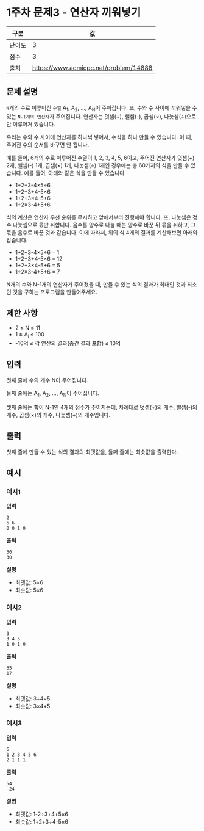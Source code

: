 # 1주차 문제3 - 연산자 끼워넣기

|구분|값|
|---|---|
|난이도|3|
|점수|3|
|출처|https://www.acmicpc.net/problem/14888|

## 문제 설명
`N`개의 수로 이루어진 `수열` A<sub>1</sub>, A<sub>2</sub>, ..., A<sub>N</sub>이 주어집니다. 또, 수와 수 사이에 끼워넣을 수 있는 `N-1개의 연산자`가 주어집니다. 연산자는 덧셈(+), 뺄셈(-), 곱셈(×), 나눗셈(÷)으로만 이루어져 있습니다.

우리는 수와 수 사이에 연산자를 하나씩 넣어서, 수식을 하나 만들 수 있습니다. 이 때, 주어진 수의 순서를 바꾸면 안 됩니다.

예를 들어, 6개의 수로 이루어진 수열이 1, 2, 3, 4, 5, 6이고, 주어진 연산자가 덧셈(+) 2개, 뺄셈(-) 1개, 곱셈(×) 1개, 나눗셈(÷) 1개인 경우에는 총 60가지의 식을 만들 수 있습니다. 예를 들어, 아래와 같은 식을 만들 수 있습니다.

- 1+2+3-4×5÷6
- 1÷2+3+4-5×6
- 1+2÷3×4-5+6
- 1÷2×3-4+5+6

식의 계산은 연산자 우선 순위를 무시하고 앞에서부터 진행해야 합니다. 또, 나눗셈은 정수 나눗셈으로 몫만 취합니다. 음수를 양수로 나눌 때는 양수로 바꾼 뒤 몫을 취하고, 그 몫을 음수로 바꾼 것과 같습니다. 이에 따라서, 위의 식 4개의 결과를 계산해보면 아래와 같습니다.

- 1+2+3-4×5÷6 = 1
- 1÷2+3+4-5×6 = 12
- 1+2÷3×4-5+6 = 5
- 1÷2×3-4+5+6 = 7

N개의 수와 N-1개의 연산자가 주어졌을 때, 만들 수 있는 식의 결과가 최대인 것과 최소인 것을 구하는 프로그램을 만들어주세요.

## 제한 사항
- 2 ≤ N ≤ 11
- 1 ≤ A<sub>i</sub> ≤ 100
- -10억 ≤ 각 연산의 결과(중간 결과 포함) ≤ 10억

## 입력
첫째 줄에 수의 개수 N이 주어집니다.

둘째 줄에는 A<sub>1</sub>, A<sub>2</sub>, ..., A<sub>N</sub>이 주어집니다.

셋째 줄에는 합이 N-1인 4개의 정수가 주어지는데, 차례대로 덧셈(+)의 개수, 뺄셈(-)의 개수, 곱셈(×)의 개수, 나눗셈(÷)의 개수입니다. 

## 출력
첫째 줄에 만들 수 있는 식의 결과의 최댓값을, 둘째 줄에는 최솟값을 출력한다.

## 예시
### 예시1
**입력**

```
2
5 6
0 0 1 0
```

**출력**
```
30
30
```

**설명**

- 최댓값: 5×6
- 최솟값: 5×6

### 예시2
**입력**

```
3
3 4 5
1 0 1 0
```

**출력**
```
35
17
```

**설명**

- 최댓값: 3+4×5
- 최솟값: 3×4+5

### 예시3
**입력**

```
6
1 2 3 4 5 6
2 1 1 1
```

**출력**
```
54
-24
```

**설명**

- 최댓값: 1-2÷3+4+5×6
- 최솟값: 1+2+3÷4-5×6
